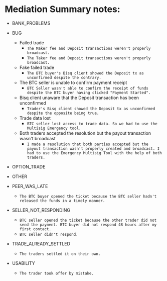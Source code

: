 # Mediation Summary notes:

- BANK_PROBLEMS
- BUG
  + Failed trade
    - `The Maker fee and Deposit transactions weren't properly broadcast.`
    - `The Taker fee and Deposit transactions weren't properly broadcast.`
  + Fake failed trade
    - `The BTC buyer's Bisq client showed the Deposit tx as unconfirmed despite the contrary.`
  + The BTC seller is unable to confirm payment receipt
    - `BTC Seller wasn't able to confirm the receipt of funds despite the BTC buyer having clicked "Payment Started".`
  + Bisq client unaware that the Deposit transaction has been unconfirmed
    - `Trader's Bisq client showed the Deposit tx as unconfirmed despite the opposite being true.`
  + Trade data lost
    - `BTC seller lost access to trade data. So we had to use the Multisig Emergency tool.`
  + Both traders accepted the resolution but the payout transaction wasn't broadcast
    - `I made a resolution that both parties accepted but the payout transaction wasn't properly created and broadcast. I had to use the Emergency Multisig Tool with the help of both traders.`

- OPTION_TRADE
- OTHER
- PEER_WAS_LATE
  + `The BTC buyer opened the ticket because the BTC seller hadn't released the funds in a timely manner.`
- SELLER_NOT_RESPONDING
  + `BTC seller opened the ticket because the other trader did not send the payment. BTC buyer did not respond 48 hours after my first contact.`
  + `BTC seller didn't respond.`
- TRADE_ALREADY_SETTLED
  + `The traders settled it on their own.`
- USABILITY
  + `The trader took offer by mistake.`
